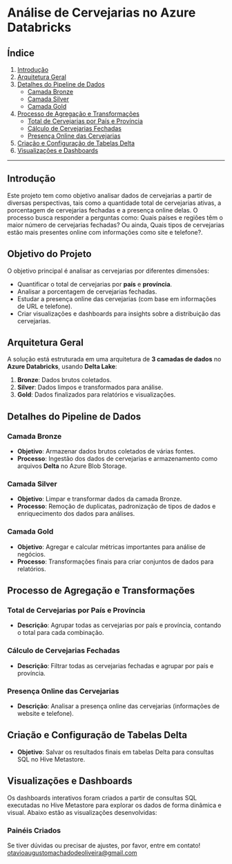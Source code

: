 # Análise de Cervejarias no Azure Databricks

## Índice
1. [Introdução](#introdução)
2. [Arquitetura Geral](#arquitetura-geral)
3. [Detalhes do Pipeline de Dados](#detalhes-do-pipeline-de-dados)
   - [Camada Bronze](#camada-bronze)
   - [Camada Silver](#camada-silver)
   - [Camada Gold](#camada-gold)
4. [Processo de Agregação e Transformações](#processo-de-agregação-e-transformações)
   - [Total de Cervejarias por País e Província](#total-de-cervejarias-por-país-e-província)
   - [Cálculo de Cervejarias Fechadas](#cálculo-de-cervejarias-fechadas)
   - [Presença Online das Cervejarias](#presença-online-das-cervejarias)
5. [Criação e Configuração de Tabelas Delta](#criação-e-configuração-de-tabelas-delta)
6. [Visualizações e Dashboards](#visualizações-e-dashboards)

---

## Introdução
Este projeto tem como objetivo analisar dados de cervejarias a partir de diversas perspectivas, tais como a quantidade total de cervejarias ativas, a porcentagem de cervejarias fechadas e a presença online delas. O processo busca responder a perguntas como: Quais países e regiões têm o maior número de cervejarias fechadas? Ou ainda, Quais tipos de cervejarias estão mais presentes online com informações como site e telefone?.

## Objetivo do Projeto
O objetivo principal é analisar as cervejarias por diferentes dimensões:
- Quantificar o total de cervejarias por **país** e **província**.
- Analisar a porcentagem de cervejarias fechadas.
- Estudar a presença online das cervejarias (com base em informações de URL e telefone).
- Criar visualizações e dashboards para insights sobre a distribuição das cervejarias.

## Arquitetura Geral
A solução está estruturada em uma arquitetura de **3 camadas de dados** no **Azure Databricks**, usando **Delta Lake**:
1. **Bronze**: Dados brutos coletados.
2. **Silver**: Dados limpos e transformados para análise.
3. **Gold**: Dados finalizados para relatórios e visualizações.

## Detalhes do Pipeline de Dados

### Camada Bronze
- **Objetivo**: Armazenar dados brutos coletados de várias fontes.
- **Processo**: Ingestão dos dados de cervejarias e armazenamento como arquivos **Delta** no Azure Blob Storage.


### Camada Silver
- **Objetivo**: Limpar e transformar dados da camada Bronze.
- **Processo**: Remoção de duplicatas, padronização de tipos de dados e enriquecimento dos dados para análises.


### Camada Gold
- **Objetivo**: Agregar e calcular métricas importantes para análise de negócios.
- **Processo**: Transformações finais para criar conjuntos de dados para relatórios.


## Processo de Agregação e Transformações

### Total de Cervejarias por País e Província
- **Descrição**: Agrupar todas as cervejarias por país e província, contando o total para cada combinação.


### Cálculo de Cervejarias Fechadas
- **Descrição**: Filtrar todas as cervejarias fechadas e agrupar por país e província.


### Presença Online das Cervejarias
- **Descrição**: Analisar a presença online das cervejarias (informações de website e telefone).


## Criação e Configuração de Tabelas Delta
- **Objetivo**: Salvar os resultados finais em tabelas Delta para consultas SQL no Hive Metastore.


## Visualizações e Dashboards
Os dashboards interativos foram criados a partir de consultas SQL executadas no Hive Metastore para explorar os dados de forma dinâmica e visual. Abaixo estão as visualizações desenvolvidas:

### Painéis Criados



Se tiver dúvidas ou precisar de ajustes, por favor, entre em contato! otavioaugustomachadodeoliveira@gmail.com

